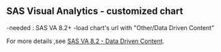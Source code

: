 ## SAS Visual Analytics - customized chart

-needed : SAS VA 8.2+
-load chart's url with "Other/Data Driven Content"

For more details ,see [SAS VA 8.2 - Data Driven Content](https://).
